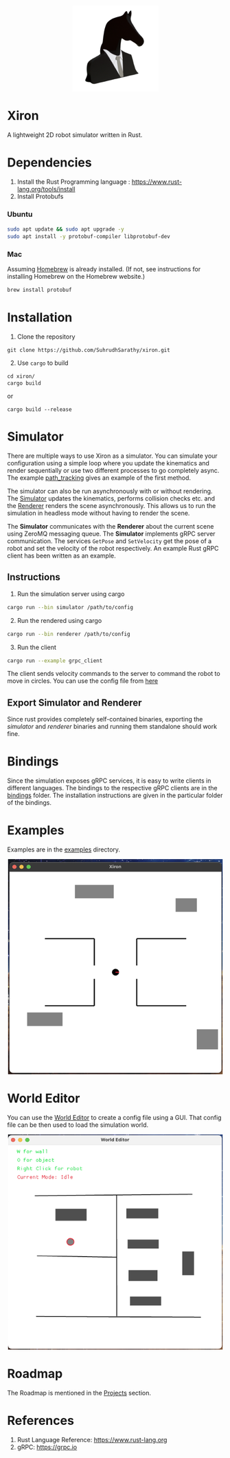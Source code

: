 <p align="center">
    <img src="images/logo.png" 
        alt="Picture" 
        width="200" 
        height="200" 
        style="display: block; margin: 0 auto" />
</p>

# Xiron
A lightweight 2D robot simulator written in Rust.

# Dependencies
1. Install the Rust Programming language : https://www.rust-lang.org/tools/install
2. Install Protobufs
### Ubuntu
```bash
sudo apt update && sudo apt upgrade -y
sudo apt install -y protobuf-compiler libprotobuf-dev
```
### Mac
Assuming [Homebrew](https://brew.sh) is already installed. (If not, see instructions for installing Homebrew on the Homebrew website.)
```bash
brew install protobuf
```

# Installation
1. Clone the repository
```
git clone https://github.com/SuhrudhSarathy/xiron.git
```
2. Use `cargo` to build
```
cd xiron/
cargo build
```
or
```
cargo build --release
```

# Simulator
There are multiple ways to use Xiron as a simulator. You can simulate your configuration using a simple loop where you update the kinematics and render sequentially or use two different processes to go completely async. The example [path_tracking](examples/path_tracking) gives an example of the first method.

The simulator can also be run asynchronously with or without rendering. The [Simulator](src/bin/simulator.rs) updates the kinematics, performs collision checks etc. and the [Renderer](src/bin/renderer.rs) renders the scene asynchronously. This allows us to run the simulation in headless mode without having to render the scene.

The __Simulator__ communicates with the __Renderer__ about the current scene using ZeroMQ messaging queue. The __Simulator__ implements gRPC server communication. The services `GetPose` and `SetVelocity` get the pose of a robot and set the velocity of the robot respectively. An example Rust gRPC client has been written as an example.

## Instructions
1. Run the simulation server using cargo
```bash
cargo run --bin simulator /path/to/config
```

2. Run the rendered using cargo
```bash
cargo run --bin renderer /path/to/config
```

3. Run the client
```bash
cargo run --example grpc_client
```
The client sends velocity commands to the server to command the robot to move in circles. You can use the config file from [here](examples/websocket_client/config.yaml)

## Export Simulator and Renderer
Since rust provides completely self-contained binaries, exporting the _simulator_ and _renderer_ binaries and running them standalone should work fine.

# Bindings
Since the simulation exposes gRPC services, it is easy to write clients in different languages. The bindings to the respective gRPC clients are in the [bindings](bindings) folder. The installation instructions are given in the particular folder of the bindings.

# Examples
Examples are in the [examples](examples) directory.

<p align="center">
    <img src="images/screen.png" 
        alt="Picture" 
        width="500" 
        height="500" 
        style="display: block; margin: 0 auto" />
</p>

# World Editor
You can use the [World Editor](src/bin/world_editor.rs) to create a config file using a GUI. That config file can be then used to load the simulation world.

<p align="center">
    <img src="images/world_editor.png" 
        alt="Picture" 
        width="500" 
        height="500" 
        style="display: block; margin: 0 auto" />
</p>

# Roadmap
The Roadmap is mentioned in the [Projects](https://github.com/SuhrudhSarathy/xiron/projects) section.

# References
1. Rust Language Reference: https://www.rust-lang.org
2. gRPC: https://grpc.io